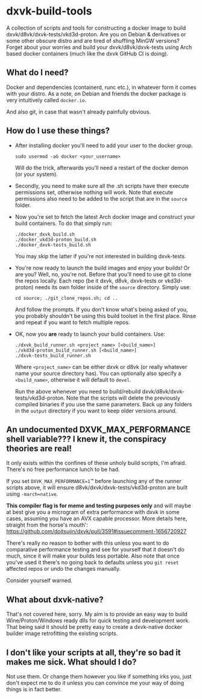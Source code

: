 ﻿# dxvk-build-tools

A collection of scripts and tools for constructing a docker image to build dxvk/d8vk/dxvk-tests/vkd3d-proton. Are you on Debian & derivatives or some other obscure distro and are tired of shuffling MinGW versions? Forget about your worries and build your dxvk/d8vk/dxvk-tests using Arch based docker containers (much like the dxvk GitHub CI is doing).

## What do I need?

Docker and dependencies (containerd, runc etc.), in whatever form it comes with your distro. As a note, on Debian and friends the docker package is very intuitively called `docker.io`.

And also git, in case that wasn't already painfully obvious.

## How do I use these things?

* After installing docker you'll need to add your user to the docker group.  
  
    `sudo usermod -aG docker <your_username>`  
  
    Will do the trick, afterwards you'll need a restart of the docker demon (or your system).  

* Secondly, you need to make sure all the .sh scripts have their execute permissions set, otherwise nothing will work. Note that execute permissions also need to be added to the script that are in the `source` folder.  

* Now you're set to fetch the latest Arch docker image and construct your build containers. To do that simply run:  
  
    `./docker_dxvk_build.sh`  
    `./docker_vkd3d-proton_build.sh`  
    `./docker_dxvk-tests_build.sh`  
  
    You may skip the latter if you're not interested in building dxvk-tests.  

* You're now ready to launch the build images and enjoy your builds! Or are you? Well, no, you're not. Before that you'll need to use git to clone the repos locally. Each repo (be it dxvk, d8vk, dxvk-tests or vkd3d-proton) needs its own folder inside of the `source` directory. Simply use:  
  
    `cd source; ./git_clone_repos.sh; cd ..`  
  
    And follow the prompts. If you don't know what's being asked of you, you probably shouldn't be using this build toolset in the first place. Rinse and repeat if you want to fetch multiple repos.  

* OK, now you **are** ready to launch your build containers. Use:  
  
    `./dxvk_build_runner.sh <project_name> [<build_name>]`  
    `./vkd3d-proton_build_runner.sh [<build_name>]`  
    `./dxvk-tests_build_runner.sh`  
  
    Where `<project_name>` can be either dxvk or d8vk (or really whatever name your source directory has). You can optionally also specify a `<build_name>`, otherwise it will default to `devel`.  
  
    Run the above whenever you need to build/rebuild dxvk/d8vk/dxvk-tests/vkd3d-proton. Note that the scripts will delete the previously compiled binaries if you use the same parameters. Back up any folders in the `output` directory if you want to keep older versions around.  

## An undocumented DXVK_MAX_PERFORMANCE shell variable??? I knew it, the conspiracy theories are real!

It only exists within the confines of these unholy build scripts, I'm afraid. There's no free performance lunch to be had.

If you set `DXVK_MAX_PERFORMANCE=1`™ before launching any of the runner scripts above, it will ensure d8vk/dxvk/dxvk-tests/vkd3d-proton are built using `-march=native`.

**This compiler flag is for meme and testing purposes only** and will maybe at best give you a microgram of extra performance with dxvk in some cases, assuming you have an AVX capable processor. More details here, straight from the horse's mouth': https://github.com/doitsujin/dxvk/pull/3591#issuecomment-1656720927

There's really no reason to bother with this unless you want to do comparative performance testing and see for yourself that it doesn't do much, since it will make your builds less portable. Also note that once you've used it there's no going back to defaults unless you `git reset` affected repos or undo the changes manually.

Consider yourself warned.

## What about dxvk-native?

That's not covered here, sorry. My aim is to provide an easy way to build Wine/Proton/Windows ready dlls for quick testing and development work. That being said it should be pretty easy to create a dxvk-native docker builder image retrofitting the existing scripts.

## I don't like your scripts at all, they're so bad it makes me sick. What should I do?

Not use them. Or change them however you like if something irks you, just don't expect me to do it unless you can convince me your way of doing things is in fact better.


